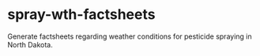 # spray-wth-factsheets
Generate factsheets regarding weather conditions for pesticide spraying in North Dakota.
